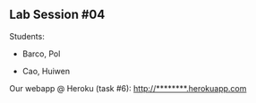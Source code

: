## Lab Session #04

Students:

* Barco, Pol

* Cao, Huiwen

Our webapp @ Heroku (task #6): <http://********.herokuapp.com>